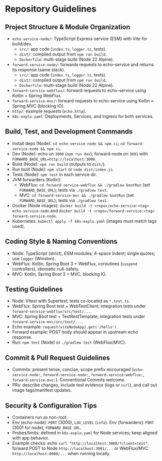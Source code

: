 # Repository Guidelines

## Project Structure & Module Organization
- `echo-service-node/`: TypeScript Express service (ESM) with Vite for build/dev.
  - `src/`: app code (`index.ts`, `logger.ts`, tests).
  - `dist/`: compiled output from `npm run build`.
  - `Dockerfile`: multi-stage build (Node 22 Alpine).
- `forward-service-node/`: forwards requests to echo-service and returns its response (same stack).
  - `src/`: app code (`index.ts`, `logger.ts`, tests).
  - `dist/`: compiled output from `npm run build`.
  - `Dockerfile`: multi-stage build (Node 22 Alpine).
- `forward-service-webflux/`: forward requests to echo-service using Kotlin + Spring WebFlux.
- `forward-service-mvc/`: forward requests to echo-service using Kotlin + Spring MVC (blocking IO).
- `http/`: example requests (`echo.http`).
- `k8s-explo.yaml`: Deployments, Services, and Ingress for both services.

## Build, Test, and Development Commands
- Install deps (Node): `cd echo-service-node && npm ci`; `cd forward-service-node && npm ci`.
- Dev (Node): echo on `3000` (`npm run dev`); forward-node on `3001` with `FORWARD_BASE_URL=http://localhost:3000`.
- Build (Node): `npm run build` (outputs to `dist/`).
- Run built (Node): `npm start` or `node dist/index.js`.
- Tests (Node): `npm test` in each service dir.
- JVM forwarders (Kotlin):
  - WebFlux: `cd forward-service-webflux && ./gradlew bootRun` (set `FORWARD_BASE_URL`); tests via `./gradlew test`.
  - MVC: `cd forward-service-mvc && ./gradlew bootRun` (set `FORWARD_BASE_URL`); tests via `./gradlew test`.
- Docker (Node images): `docker build -t <repo>/echo-service:<tag> echo-service-node` and `docker build -t <repo>/forward-service:<tag> forward-service-node`.
- Kubernetes: `kubectl apply -f k8s-explo.yaml` (images must match tags used).

## Coding Style & Naming Conventions
- Node: TypeScript (strict), ESM modules; 4-space indent; single quotes; use `logger` (Winston).
- WebFlux: Kotlin, Spring Boot 3 + WebFlux, coroutines (`suspend` controllers), idiomatic null-safety.
- MVC: Kotlin, Spring Boot 3 + MVC, blocking IO.

## Testing Guidelines
- Node: Vitest with Supertest; tests co-located as `*.test.ts`.
- WebFlux: Spring Boot test + WebTestClient; integration tests under `forward-service-webflux/src/test/...`.
- MVC: Spring Boot test + TestRestTemplate; integration tests under `forward-service-mvc/src/test/...`.
- Echo example: `request(viteNodeApp).get('/hello')`.
- Forward example: POST body should appear in upstream echo response.
- Run: `npm test` (Node) or `./gradlew test` (WebFlux/MVC).

## Commit & Pull Request Guidelines
- Commits: present tense, concise; scope prefix encouraged (`echo-service-node:`, `forward-service-node:`, `forward-service-webflux:`, `forward-service-mvc:`). Conventional Commits welcome.
- PRs: describe changes, include test evidence (logs or `curl`), and call out image tags/manifest updates.

## Security & Configuration Tips
- Containers run as non-root.
- Env (echo-node): `PORT` (3000), `LOG_LEVEL` (`info`). Env (forwarders): `PORT` (3001 for node), `FORWARD_BASE_URL`.
- Probes/limits: defined in `k8s-explo.yaml` for Node services; keep aligned with app behavior.
- Example checks: echo `curl "http://localhost:3000/?client=test"`; forward POST to Node `http://localhost:3001/...` or WebFlux/MVC `http://localhost:8080/...` when running locally.
